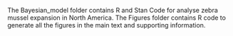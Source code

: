 The Bayesian_model folder contains R and Stan Code for analyse zebra mussel expansion in North America. 
The Figures folder contains R code to generate all the figures in the main text and supporting information.
